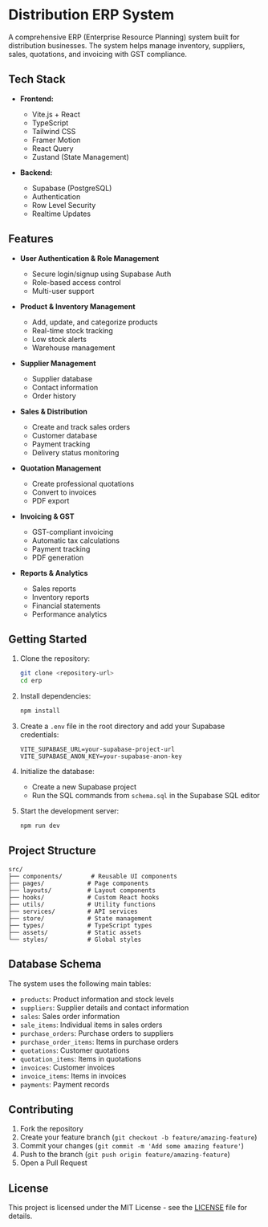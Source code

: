 # Distribution ERP System

A comprehensive ERP (Enterprise Resource Planning) system built for distribution businesses. The system helps manage inventory, suppliers, sales, quotations, and invoicing with GST compliance.

## Tech Stack

- **Frontend:**
  - Vite.js + React
  - TypeScript
  - Tailwind CSS
  - Framer Motion
  - React Query
  - Zustand (State Management)

- **Backend:**
  - Supabase (PostgreSQL)
  - Authentication
  - Row Level Security
  - Realtime Updates

## Features

- **User Authentication & Role Management**
  - Secure login/signup using Supabase Auth
  - Role-based access control
  - Multi-user support

- **Product & Inventory Management**
  - Add, update, and categorize products
  - Real-time stock tracking
  - Low stock alerts
  - Warehouse management

- **Supplier Management**
  - Supplier database
  - Contact information
  - Order history

- **Sales & Distribution**
  - Create and track sales orders
  - Customer database
  - Payment tracking
  - Delivery status monitoring

- **Quotation Management**
  - Create professional quotations
  - Convert to invoices
  - PDF export

- **Invoicing & GST**
  - GST-compliant invoicing
  - Automatic tax calculations
  - Payment tracking
  - PDF generation

- **Reports & Analytics**
  - Sales reports
  - Inventory reports
  - Financial statements
  - Performance analytics

## Getting Started

1. Clone the repository:
   ```bash
   git clone <repository-url>
   cd erp
   ```

2. Install dependencies:
   ```bash
   npm install
   ```

3. Create a `.env` file in the root directory and add your Supabase credentials:
   ```env
   VITE_SUPABASE_URL=your-supabase-project-url
   VITE_SUPABASE_ANON_KEY=your-supabase-anon-key
   ```

4. Initialize the database:
   - Create a new Supabase project
   - Run the SQL commands from `schema.sql` in the Supabase SQL editor

5. Start the development server:
   ```bash
   npm run dev
   ```

## Project Structure

```
src/
├── components/        # Reusable UI components
├── pages/            # Page components
├── layouts/          # Layout components
├── hooks/            # Custom React hooks
├── utils/            # Utility functions
├── services/         # API services
├── store/            # State management
├── types/            # TypeScript types
├── assets/           # Static assets
└── styles/           # Global styles
```

## Database Schema

The system uses the following main tables:

- `products`: Product information and stock levels
- `suppliers`: Supplier details and contact information
- `sales`: Sales order information
- `sale_items`: Individual items in sales orders
- `purchase_orders`: Purchase orders to suppliers
- `purchase_order_items`: Items in purchase orders
- `quotations`: Customer quotations
- `quotation_items`: Items in quotations
- `invoices`: Customer invoices
- `invoice_items`: Items in invoices
- `payments`: Payment records

## Contributing

1. Fork the repository
2. Create your feature branch (`git checkout -b feature/amazing-feature`)
3. Commit your changes (`git commit -m 'Add some amazing feature'`)
4. Push to the branch (`git push origin feature/amazing-feature`)
5. Open a Pull Request

## License

This project is licensed under the MIT License - see the [LICENSE](LICENSE) file for details.
